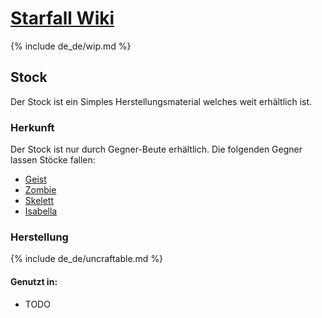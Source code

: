 # [<t>Starfall Wiki]({{site.baseurl}}/de_de/index)

{% include de_de/wip.md %}

## Stock

Der Stock ist ein Simples Herstellungsmaterial welches weit erhältlich ist.

### Herkunft

Der Stock ist nur durch Gegner-Beute erhältlich.
Die folgenden Gegner lassen Stöcke fallen:
- [<m>Geist]()
- [<m>Zombie]()
- [<m>Skelett]()
- [<m>Isabella]()

### Herstellung

{% include de_de/uncraftable.md %}

#### Genutzt in:
- TODO
